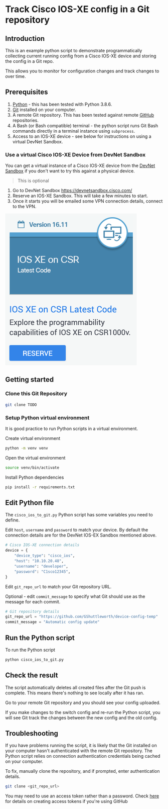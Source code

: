 # Track Cisco IOS-XE config in a Git repository

## Introduction

This is an example python script to demonstrate programmatically collecting current running config from a Cisco IOS-XE device and storing the config in a Git repo.

This allows you to monitor for configuration changes and track changes to over time.

## Prerequisites

1. [Python](https://www.python.org/) - this has been tested with Python 3.8.6.
2. [Git](https://git-scm.com/) installed on your computer.
3. A remote Git repository. This has been tested against remote [GitHub](https://github.com/) repositories.
4. A Bash (or Bash compatible) terminal - the python script runs Git Bash commands directly in a terminal instance using `subprocess`.
5. Access to an IOS-XE device - see below for instructions on using a virtual DevNet Sandbox.

### Use a virtual Cisco IOS-XE Device from DevNet Sandbox

You can get a virtual instance of a Cisco IOS-XE device from the [DevNet Sandbox](https://devnetsandbox.cisco.com/) if you don't want to try this against a physical device.

> This is optional

1. Go to DevNet Sandbox https://devnetsandbox.cisco.com/
2. Reserve an IOS-XE Sandbox. This will take a few minutes to start.
3. Once it starts you will be emailed some VPN connection details, connect to the VPN.

![alt text](/readme_images/ios_sandbox.png "IOS-XE DevNet Sandbox")

## Getting started

### Clone this Git Repository

```bash
git clone TODO
```

### Setup Python virtual environment

It is good practice to run Python scripts in a virtual environment.

Create virtual environment

```bash
python -m venv venv
```

Open the virtual environment

```bash
source venv/bin/activate
```

Install Python dependencies

```bash
pip install -r requirements.txt
```

## Edit Python file

The `cisco_ios_to_git.py` Python script has some variables you need to define.

Edit `host`, `username` and `password` to match your device. By default the connection details are for the DevNet IOS-EX Sandbox mentioned above.

```python
# Cisco IOS-XE connection details
device = {
    "device_type": "cisco_ios",
    "host": "10.10.20.48",
    "username": "developer",
    "password": "C1sco12345",
}
```

Edit `git_repo_url` to match your Git repository URL.

Optional - edit `commit_message` to specify what Git should use as the message for each commit.

```python
# Git repository details
git_repo_url = "https://github.com/GShuttleworth/device-config-temp"
commit_message = "Automatic config update"
```

## Run the Python script

To run the Python script

```bash
python cisco_ios_to_git.py
```

## Check the result

The script automatically deletes all created files after the Git push is complete. This means there's nothing to see locally after it has ran.

Go to your remote Git repository and you should see your config uploaded.

If you make changes to the switch config and re-run the Python script, you will see Git track the changes between the new config and the old config.

## Troubleshooting

If you have problems running the script, it is likely that the Git installed on your computer hasn't authenticated with the remote Git repository. The Python script relies on connection authentication credentials being cached on your computer.

To fix, manually clone the repository, and if prompted, enter authentication details.

```bash
git clone <git_repo_url>
```

You may need to use an access token rather than a password. Check [here](https://docs.github.com/en/github/authenticating-to-github/creating-a-personal-access-token) for details on creating access tokens if you're using GitHub
